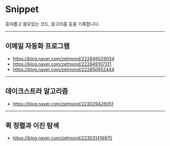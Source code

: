 # Snippet
흥미롭고 쓸모있는 코드, 알고리즘 등을 기록합니다.
- - -
## 이메일 자동화 프로그램
- <https://blog.naver.com/zetmond/222849029054>
- <https://blog.naver.com/zetmond/222849107311>
- <https://blog.naver.com/zetmond/222850952444>
- - -
## 데이크스트라 알고리즘
- <https://blog.naver.com/zetmond/223029426051>
- - -
## 퀵 정렬과 이진 탐색
- <https://blog.naver.com/zetmond/223031416970>
